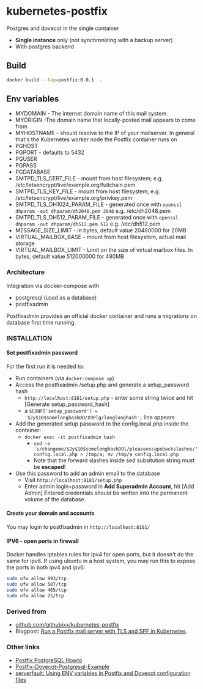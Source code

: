 # kubernetes-postfix

Postgres and dovecot in the single container

 * **Single instance** only (not synchronizing with a backup server)
 * With postgres backend

## Build
```bash
docker build --tag=postfix:0.0.1  .
```

## Env variables
 * MYDOMAIN - The internet domain name of this mail system. 
 * MYORIGIN -The domain name that locally-posted mail appears to come from
 * MYHOSTNAME - should resolve to the IP of your mailserver. In general that's the Kubernetes worker node the Postfix container runs on
 * PGHOST 
 * PGPORT - defaults to 5432
 * PGUSER
 * PGPASS
 * PGDATABASE
 * SMTPD_TLS_CERT_FILE - mount from host filesystem; e.g. /etc/letsencrypt/live/example.org/fullchain.pem
 * SMTPD_TLS_KEY_FILE - mount from host filesystem; e.g. /etc/letsencrypt/live/example.org/privkey.pem
 * SMTPD_TLS_DH1024_PARAM_FILE - generated once with `openssl dhparam -out dhparam/dh2048.pem 2048` e.g. /etc/dh2048.pem
 * SMTPD_TLS_DH512_PARAM_FILE - generated once with `openssl dhparam -out dhparam/dh512.pem 512` e.g. /etc/dh512.pem
 * MESSAGE_SIZE_LIMIT - in bytes, default value 20480000 for 20MB
 * VIRTUAL_MAILBOX_BASE - mount from host filesystem, actual mail storage
 * VIRTUAL_MAILBOX_LIMIT - Limit on the size of virtual mailbox files. In bytes, default value 512000000 for 480MB

### Architecture
Integration via docker-compose with
 * postgresql (used as a database)
 * postfixadmin

Postfixadmin provides an official docker container and runs a migrations on database first time running.

### INSTALLATION
#### Set postfixadmin password
For the first run it is needed to:
 * Run containers (via `docker-compose up`)
 * Access the postfixadmin /setup.php and generate a setup_password hash
   * `http://localhost:8181/setup.php` - enter some string twice and hit [Generate setup_password_hash]
   * a `$CONF['setup_password'] = '$2y$10$somelonghashDO/X9Plg/longlonghash';` line appears
 * Add the generated setup password to the config.local.php inside the container:
   * `docker exec -it postfixadmin bash`
     * `sed -e 's/changeme/$2y$10$somelonghashDO\/pleaseescapebackslashes/' config.local.php > /tmp/a; mv /tmp/a config.local.php` 
     * Note that the forward slashes inside sed subsitution string must be **escaped**!
 * Use this password to add an admin email to the database
   * Visit `http://localhost:8181/setup.php`
   * Enter admin login+password in **Add Superadmin Account**, hit [Add Admin]
Entered credentials should be written into the permanent volume of the database.

#### Create your domain and accounts
You may login to postfixadmin in `http://localhost:8181/`
     
#### IPV6 - open ports in firewall
Docker handles iptables rules for ipv4 for open ports, but it doesn't do the same for ipv6.
If using ubuntu in a host system, you may run this to expose the ports in both ipv4 and ipv6:
```bash
sudo ufw allow 993/tcp
sudo ufw allow 587/tcp
sudo ufw allow 465/tcp
sudo ufw allow 25/tcp
```

### Derived from 
 * [github.com/githubixx/kubernetes-postfix](https://github.com/githubixx/kubernetes-postfix)
 * Blogpost: [Run a Postfix mail server with TLS and SPF in Kubernetes](https://www.tauceti.blog/post/run-postfix-in-kubernetes/).


### Other links 
 * [Postfix PostgreSQL Howto](http://www.postfix.org/PGSQL_README.html)
 * [Postfix-Dovecot-Postgresql-Example](https://github.com/postfixadmin/postfixadmin/blob/master/DOCUMENTS/Postfix-Dovecot-Postgresql-Example.md)
 * [serverfault: Using ENV variables in Postfix and Dovecot configuration files](https://serverfault.com/questions/1042635/using-env-variables-in-postfix-and-dovecot-configuration-files)
